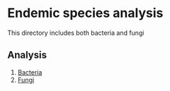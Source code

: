 # Endemic species analysis
This directory includes both bacteria and fungi

## Analysis 

1. [Bacteria](Bacteria/)
2. [Fungi](Fungi/)

